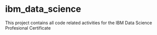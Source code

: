 # ibm_data_science

This project contains all code related activities for the IBM Data Science Profesional Certificate
